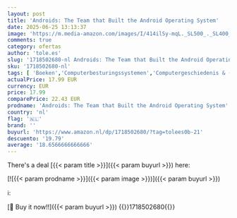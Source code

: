 ```yaml
---
layout: post
title: 'Androids: The Team that Built the Android Operating System'
date: 2025-06-25 13:13:37
image: 'https://m.media-amazon.com/images/I/414ilSy-mqL._SL500_._SL400_.jpg'
comments: true
category: ofertas
author: 'tole.es'
slug: '1718502680-nl Androids: The Team that Built the Android Operating System'
sku: '1718502680-nl'
tags: [ 'Boeken','Computerbesturingssystemen','Computergeschiedenis & -cultuur','Computerprogrammering','Computers & internet','Engelstalige boeken','Featured Categories','Industrieën','Mediaresearch','Naslagwerken','Naslagwerken over schrijven','Referentie voor technisch schrijven','Schrijf-, onderzoek- & publicatiegidsen','Techniek & transport','Technologie','Wetenschap, natuur & wiskunde','Zakenwereld & economie','🇳🇱', ]
actualPrice: 17.99 EUR
currency: EUR
price: 17.99
comparePrice: 22.43 EUR
prodname: 'Androids: The Team that Built the Android Operating System'
country: 'nl'
flag: '🇳🇱'
brand: ''
buyurl: 'https://www.amazon.nl/dp/1718502680/?tag=tolees0b-21'
descuento: '19.79'
average: '18.6566666666666'
---
```


There's a deal [{{< param title >}}]({{< param buyurl >}})  here:

[![{{< param prodname >}}]({{< param image >}})]({{< param buyurl >}})

ℹ️:


[🛒 Buy it now!!]({{< param buyurl >}})
{{<world>}}1718502680{{</world>}}
